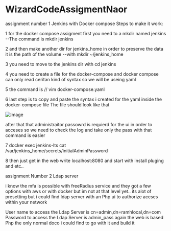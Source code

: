 # WizardCodeAssigmentNaor
assignment number 1 Jenkins with Docker compose 
Steps to make it work:

1  for the docker compose assigment first you need to a mkdir named jenkins  --The command is mkdir jenkins

   2 and then make another dir for jenkins_home in order to preserve the data it is the path of the volume --with mkdir ~/jenkins_home

   3 you need to move to the jenkins dir with cd jenkins

   4 you need to create a file for the docker-compose and docker compose can only read ceritan kind of syntax so we will be useing yaml

5 the command is // vim docker-compose.yaml 

6 last step is to copy and paste the syntax i created for the yaml inside the docker-compose file 
The file should look like that


![image](https://user-images.githubusercontent.com/105611672/202925104-4386af14-b3ac-42bd-8982-f6eb51eb08c9.png)




after that that administraitor passowrd is requierd for the ui in order to acceses so we need to check the log and take only the pass with that command is easier

 7 docker exec jenkins-lts cat /var/jenkins_home/secrets/initialAdminPassword

 8 then just get in the web write localhost:8080 and start with install pluging and etc..




assignment Number 2 Ldap server 

 i know the mfa is possible with freeRadius service and they got a few options with aws or with docker but im not at that level yet.. its alot of presetting
 but i could find ldap server with an Php ui to authorize accses within your network 
 
 User name to access the Ldap Server is cn=admin,dn=ramhlocal,dn=com  
 Password to access the Ldap Server is admin_pass
 again the web is based Php the only normal doco i could find to go with it and build it 
